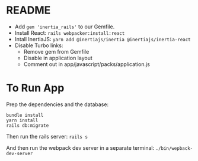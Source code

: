 # README

- Add `gem 'inertia_rails'` to our Gemfile.
- Install React: `rails webpacker:install:react`
- Intall InertiaJS: `yarn add @inertiajs/inertia @inertiajs/inertia-react`
- Disable Turbo links:
  - Remove gem from Gemfile
  - Disable in application layout
  - Comment out in app/javascript/packs/application.js

# To Run App

Prep the dependencies and the database:

```
bundle install
yarn install
rails db:migrate
```

Then run the rails server: `rails s`

And then run the webpack dev server in a separate terminal: `./bin/wepback-dev-server`
